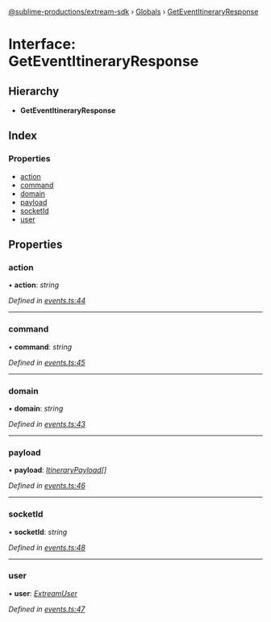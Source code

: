 [@sublime-productions/extream-sdk](../README.md) › [Globals](../globals.md) › [GetEventItineraryResponse](geteventitineraryresponse.md)

# Interface: GetEventItineraryResponse

## Hierarchy

* **GetEventItineraryResponse**

## Index

### Properties

* [action](geteventitineraryresponse.md#action)
* [command](geteventitineraryresponse.md#command)
* [domain](geteventitineraryresponse.md#domain)
* [payload](geteventitineraryresponse.md#payload)
* [socketId](geteventitineraryresponse.md#socketid)
* [user](geteventitineraryresponse.md#user)

## Properties

###  action

• **action**: *string*

*Defined in [events.ts:44](https://github.com/Extream-SaaS/ex-sdk/blob/b2de5a9/src/events.ts#L44)*

___

###  command

• **command**: *string*

*Defined in [events.ts:45](https://github.com/Extream-SaaS/ex-sdk/blob/b2de5a9/src/events.ts#L45)*

___

###  domain

• **domain**: *string*

*Defined in [events.ts:43](https://github.com/Extream-SaaS/ex-sdk/blob/b2de5a9/src/events.ts#L43)*

___

###  payload

• **payload**: *[ItineraryPayload](itinerarypayload.md)[]*

*Defined in [events.ts:46](https://github.com/Extream-SaaS/ex-sdk/blob/b2de5a9/src/events.ts#L46)*

___

###  socketId

• **socketId**: *string*

*Defined in [events.ts:48](https://github.com/Extream-SaaS/ex-sdk/blob/b2de5a9/src/events.ts#L48)*

___

###  user

• **user**: *[ExtreamUser](extreamuser.md)*

*Defined in [events.ts:47](https://github.com/Extream-SaaS/ex-sdk/blob/b2de5a9/src/events.ts#L47)*
